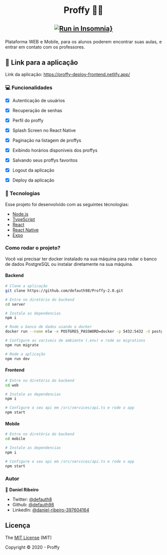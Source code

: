 <h1 align="center">Proffy 👨‍🎓 </h1>

<h2 align="center">

[![Run in Insomnia}](https://insomnia.rest/images/run.svg)](https://insomnia.rest/run/?label=proffy-api&uri=https%3A%2F%2Fgithub.com%2Fdefauth98%2FProffy-2.0%2Fblob%2Fmaster%2FInsomnia_2020-10-27.json)

</h2>

<p align="justify">Plataforma WEB e Mobile, para os alunos poderem encontrar suas aulas, e entrar em contato com os professores.</p>

## :file_folder: Link para a aplicação

Link da aplicação: https://proffy-deploy-frontend.netlify.app/

### :computer: Funcionalidades

- [x] Autenticação de usuários

- [x] Recuperação de senhas

- [x] Perfil do proffy

- [x] Splash Screen no React Native

- [x] Paginação na listagem de proffys

- [x] Exibindo horários disponiveis dos proffys

- [x] Salvando seus proffys favoritos

- [x] Logout da aplicação

- [x] Deploy da aplicação

### :nut_and_bolt: Tecnologias

Esse projeto foi desenvolvido com as seguintes técnologias:

- [Node.js][nodejs]
- [TypeScript][typescript]
- [React][reactjs]
- [React Native][rn]
- [Expo][expo]

[nodejs]: https://nodejs.org/
[typescript]: https://www.typescriptlang.org/
[expo]: https://expo.io/
[reactjs]: https://reactjs.org
[rn]: https://facebook.github.io/react-native/
[yarn]: https://yarnpkg.com/

### Como rodar o projeto?

Você vai precisar ter docker instalado na sua máquina para rodar o banco de dados PostgreSQL ou instalar diretamente na sua máquina.

#### Backend

```bash
# Clone a aplicação
git clone https://github.com/defauth98/Proffy-2.0.git

# Entre no diretório do backend
cd server

# Instale as dependencias
npm i

# Rode o banco de dados usando o docker
docker run --name nlw -e POSTGRES_PASSWORD=docker -p 5432:5432 -d postgres

# Configure as variveis de ambiente (.env) e rode as migrations
npm run migrate

# Rode a aplicação
npm run dev
```

#### Frontend

```bash
# Entre no diretório do backend
cd web

# Instale as dependencias
npm i

# Configure o seu api em /src/services/api.ts e rode o app
npm start
```

#### Mobile

```bash
# Entre no diretório do backend
cd mobile

# Instale as dependencias
npm i

# Configure o seu api em /src/services/api.ts e rode o app
npm start
```

### Autor

👤 **Daniel Ribeiro**

- Twitter: [@defauth8](https://twitter.com/defauth8)
- Github: [@defauth98](https://github.com/defauth98)
- LinkedIn: [@daniel-ribeiro-397604164](https://linkedin.com/in/daniel-ribeiro-397604164)

## Licença

The [MIT License]() (MIT)

Copyright :copyright: 2020 - Proffy

